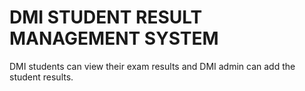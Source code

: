 # DMI STUDENT RESULT MANAGEMENT SYSTEM
 DMI students can view their exam results and DMI admin can add the student results. 
